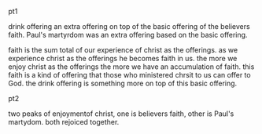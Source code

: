 pt1

drink offering an extra offering on top of the basic offering of the believers faith.
Paul's martyrdom was an extra offering based on the basic offering.

faith is the sum total of our experience of christ as the offerings. as we experience
christ as the offerings he becomes faith in us. the more we enjoy christ as the offerings
the more we have an accumulation of faith. this faith is a kind of offering that
those who ministered chrsit to us can offer to God. the drink offering is something more
on top of this basic offering.

pt2

two peaks of enjoymentof christ, one is believers faith, other is Paul's martydom. both rejoiced together.
